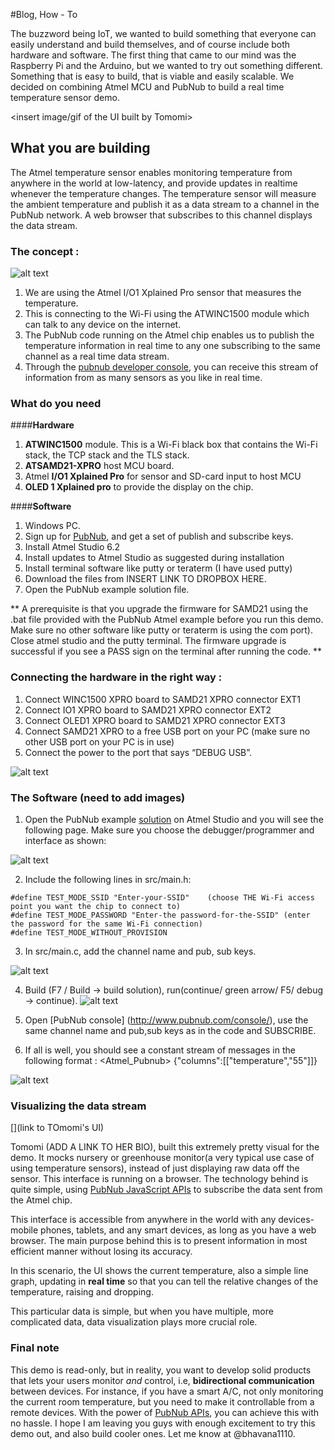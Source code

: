 #Blog, How - To
 

The buzzword being IoT, we wanted to build something that everyone can easily understand and build themselves, and of course include both hardware and software. The first thing that came to our mind was the Raspberry Pi and the Arduino, but we wanted to try out something different. Something that is easy to build, that is viable and easily scalable. We decided on combining Atmel MCU and PubNub to build a real time temperature sensor demo. 


 
 
 <insert image/gif of the UI built by Tomomi>
 
 
## What you are building

The Atmel temperature sensor enables monitoring temperature from anywhere in the world at low-latency, and provide updates in realtime whenever the temperature changes. 
The temperature sensor will measure the ambient temperature and publish it as a data stream to a channel in the PubNub network. A web browser that subscribes to this channel displays the data stream. 

### The concept : 

![alt text](images/demofunctionality.png)

1. We are using the Atmel I/O1 Xplained Pro sensor that measures the temperature. 
2. This is connecting to the Wi-Fi using the ATWINC1500 module which can talk to any device on the internet.
3. The PubNub code running on the Atmel chip enables us to publish the temperature information in real time to any one subscribing to the same channel as a real time data stream.
4. Through the [pubnub developer console](http://www.pubnub.com/console/), you can receive this stream of information from as many sensors as you like in real time. 
 

### What do you need

####**Hardware**
	
1. **ATWINC1500** module. This is a Wi-Fi black box that contains the Wi-Fi stack, the TCP stack and the TLS stack.
2. **ATSAMD21-XPRO** host MCU board. 
3. Atmel **I/O1 Xplained Pro** for sensor and SD-card input to host MCU
4. **OLED 1 Xplained pro** to provide the display on the chip. 
	
	

####**Software**

1. Windows PC.
2. Sign up for [PubNub](https://www.pubnub.com), and get a set of publish and subscribe keys. 
3. Install Atmel Studio 6.2
4. Install updates to Atmel Studio as suggested during installation 
5. Install terminal software like putty or teraterm (I have used putty)
6. Download the files from INSERT LINK TO DROPBOX HERE.
7. Open the PubNub example solution file. 

** A prerequisite is that you upgrade the firmware for SAMD21 using the .bat file provided with the PubNub Atmel example before you run this demo. Make sure no other software like putty or teraterm is using the com port). Close atmel  studio and the putty terminal. The firmware upgrade is successful if you see a PASS sign on the terminal after running the code. **


### Connecting the hardware in the right way : 

1. Connect WINC1500 XPRO board to SAMD21 XPRO connector EXT1
2. Connect IO1 XPRO board to SAMD21 XPRO connector EXT2
3. Connect OLED1 XPRO board to SAMD21 XPRO connector EXT3
4. Connect SAMD21 XPRO to a free USB port on your PC (make sure no other USB port on your PC is in use)
5. Connect the power to the port that says “DEBUG USB”. 
	
	
![alt text](images/FullSizeRender.png)	
	
### The Software (need to add images)

1. Open the PubNub example [solution](pubnubAtmel/PubNub_EXAMPLE.atsln) on Atmel Studio and you will see the following page. Make sure you choose the debugger/programmer and interface as shown: 

![alt text](images/opening.png)	

2. Include the following lines in src/main.h: 
	
```
#define TEST_MODE_SSID "Enter-your-SSID"	(choose THE Wi-Fi access point you want the chip to connect to)
#define TEST_MODE_PASSWORD "Enter-the password-for-the-SSID" (enter the password for the same Wi-Fi connection)
#define TEST_MODE_WITHOUT_PROVISION
```

3. In src/main.c, add the channel name and pub, sub keys. 

![alt text](images/channel.png)	

4. Build (F7 / Build -> build solution), run(continue/ green arrow/ F5/ debug -> continue).
![alt text](images/build.png)	

5. Open [PubNub console] (http://www.pubnub.com/console/), use the same channel name and pub,sub keys as in the code and SUBSCRIBE. 
6. If all is well, you should see a constant stream of messages in the following format : 
	<Atmel_Pubnub> {"columns":[["temperature","55"]]}
	
![alt text](images/fullsetup.png)	

### Visualizing the data stream

[](link to TOmomi's UI)

Tomomi (ADD A LINK TO HER BIO), built this extremely pretty visual for the demo. It mocks nursery or greenhouse monitor(a very typical use case of using temperature sensors), instead of just displaying raw data off the sensor. This interface is running on a browser. The technology behind is quite simple, using [PubNub JavaScript APIs](https://www.pubnub.com/docs/javascript/javascript-sdk.html) to subscribe the data sent from the Atmel chip.

This interface is accessible from anywhere in the world with any devices- mobile phones, tablets, and any smart devices, as long as you have a web browser.
The main purpose behind this is to present information in most efficient manner without losing its accuracy.

In this scenario, the UI shows the current temperature, also a simple line graph, updating in **real time** so that you can tell the relative changes of the temperature, raising and dropping.

This particular data is simple, but when you have multiple, more complicated data, data visualization plays more crucial role. 



### Final note 

This demo is read-only, but in reality, you want to develop solid products that lets your users monitor *and* control, i.e, **bidirectional communication** between devices. For instance, if you have a smart A/C, not only monitoring the current room temperature, but you need to make it controllable from a remote devices. With the power of [PubNub APIs](https://www.pubnub.com/developers/), you can achieve this with no hassle. 
I hope I am leaving you guys with enough excitement to try this demo out, and also build cooler ones. Let me know at @bhavana1110. 



